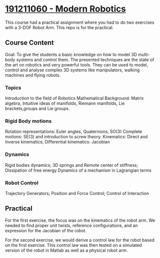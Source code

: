 # [191211060 - Modern Robotics](https://osiris.utwente.nl/student/OnderwijsCatalogusSelect.do?selectie=cursus&taal=en&collegejaar=2017&cursus=191211060)

This course had a practical assignment where you had to do two exercises with a 3-DOF Robot Arm. This repo is for the practical.

## Course Content
Goal: To give the students a basic knowledge on how to model 3D multi-body systems and control them. The presented techniques are the state of the art on robotics and very powerful tools. They can be used to model, control and analyse complex 3D systems like manipulators, walking machines and flying robots.  

### Topics
Introduction to the field of Robotics
Mathematical Background: Matrix algebra, Intuitive ideas of manifolds, Riemann manifolds, Lie brackets,groups and Lie groups.

### Rigid Body motions 
Rotation representations: Euler angles, Quaternions, SO(3)
Complete motions: SE(3) and introduction to screw theory.
Kinematics: Direct and Inverse kinematics; Differential kinematics: Jacobian

### Dynamics 
Rigid bodies dynamics; 3D springs and Remote center of stiffness; Dissipation of free energy
Dynamics of a mechanism in Lagrangian terms

### Robot Control 
Trajectory Generators; Position and Force Control; Control of Interaction  

## Practical
For the first exercise, the focus was on the kinematics of the robot arm. We needed to find proper unit twists, reference configurations, and an expression for the Jacobian of the robot. 

For the second exercise, we would derive a control law for the robot based on the first exercise. This control law was then tested on a simulated version of the robot in Matlab as well as a physical robot arm. 

